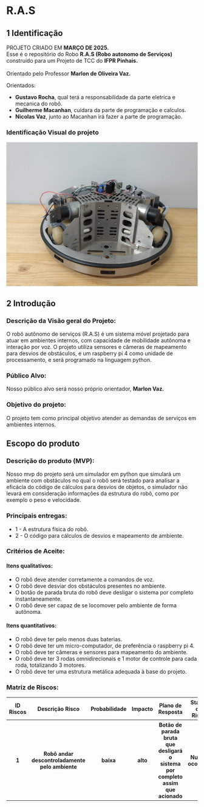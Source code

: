 # R.A.S
## 1 Identificação
PROJETO CRIADO EM <b> MARÇO DE 2025. </b> <br>
Esse é o repositório do Robo <b> R.A.S (Robo autonomo de Serviços) </b> construido para um Projeto de TCC do <b> IFPR Pinhais.</b> <br> <br>
Orientado pelo Professor <b> Marlon de Oliveira Vaz. </b> <br>

Orientados: <br>
- <strong> Gustavo Rocha</strong>, qual terá a responsabilidade da parte eletrica e mecanica do robô. <br>
- <strong> Guilherme Macanhan</strong>, cuidara da parte de programação e calculos. <br>
- <b> Nicolas Vaz</b>, junto ao Macanhan irá fazer a parte de programação. <br>

### Identificação Visual do projeto
<img src="robotino.jpg" alt="Foto do robô">

## 2 Introdução
### Descrição da Visão geral do Projeto:
O robô autônomo de serviços (R.A.S) é um sistema móvel projetado para atuar em ambientes internos, com capacidade de mobilidade autônoma e interação por voz. O projeto utiliza sensores e câmeras de mapeamento para desvios de obstáculos, e um raspberry pi 4 como unidade de processamento, e será programado na linguagem python.

### Público Alvo:
 Nosso público alvo será nosso próprio orientador, <b> Marlon Vaz. </b>

### Objetivo do projeto:
O projeto tem como principal objetivo atender as demandas de serviços em ambientes internos.

## Escopo do produto
### Descrição do produto (MVP):
Nosso mvp do projeto será um simulador em python que simulará um ambiente com obstáculos no qual o robô será testado para analisar a eficácia do código de cálculos para desvios de objetos, o simulador não levará em consideração informações da estrutura do robô, como por exemplo o peso e velocidade.

### Principais entregas:
- 1 - A estrutura física do robô.
- 2 - O código para cálculos de desvios e mapeamento de ambiente.


### Critérios de Aceite:
#### Itens qualitativos:
 - O robô deve atender corretamente a comandos de voz.
 - O robô deve desviar dos obstáculos presentes no ambiente.
 - O botão de parada bruta do robô deve desligar o sistema por completo instantaneamente.
 - O robô deve ser capaz de se locomover pelo ambiente de forma autônoma.

#### Itens quantitativos:
 - O robô deve ter pelo menos duas baterias.
 - O robô deve ter um micro-computador, de preferência o raspberry pi 4.
 - O robô deve ter câmeras e sensores para mapeamento do ambiente.
 - O robô deve ter 3 rodas omnidirecionais e 1 motor de controle para cada roda, totalizando 3 motores.
 - O robô deve ter uma estrutura metálica adequada à base do projeto.


### Matriz de Riscos:

<table>
<tr>
 <th> ID Riscos </th>
 <th> Descrição Risco</th>
 <th> Probabilidade</th>
 <th> Impacto</th>
 <th> Plano de Resposta</th>
 <th> Status do Risco</th>
</tr>
<tr>
 <th> 1 </th>
 <th> Robô andar descontroladamente pelo ambiente</th>
 <th> baixa </th>
 <th> alto </th>
 <th> Botão de parada bruta que desligará o sistema por completo assim que acionado</th>
 <th>Nunca ocorrido</th>
</tr>

</table>
